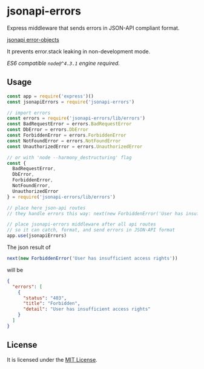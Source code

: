 # jsonapi-errors

Express middleware that sends errors in JSON-API compliant format.

[jsonapi error-objects](http://jsonapi.org/format/#error-objects)

It prevents error.stack leaking in non-development mode.

_ES6 compatible `node@^4.3.1` engine required._

## Usage

```js
const app = require('express')()
const jsonapiErrors = require('jsonapi-errors')

// import errors
const errors = require('jsonapi-errors/lib/errors')
const BadRequestError = errors.BadRequestError
const DbError = errors.DbError
const ForbiddenError = errors.ForbiddenError
const NotFoundError = errors.NotFoundError
const UnauthorizedError = errors.UnauthorizedError

// or with 'node --harmony_destructuring' flag
const {
  BadRequestError,
  DbError,
  ForbiddenError,
  NotFoundError,
  UnauthorizedError
} = require('jsonapi-errors/lib/errors')

// place here json-api routes
// they handle errors this way: next(new ForbiddenError('User has insufficient access rights'))

// place jsonapi-errors middleware after all api routes
// so it can catch, format, and send errors in JSON-API format
app.use(jsonapiErrors)
```

The json result of
```js
next(new ForbiddenError('User has insufficient access rights'))
```
will be
```json
{
  "errors": [
    {
      "status": "403",
      "title": "Forbidden",
      "detail": "User has insufficient access rights"
    }
  ]
}
```

## License
It is licensed under the [MIT License](https://github.com/alexkval/jsonapi-errors/blob/master/LICENSE).
